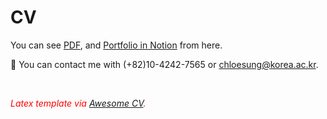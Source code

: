 # CV

You can see [PDF](https://raw.githubusercontent.com/chloesung/CV/master/Youji_s_CV.pdf), and [Portfolio in Notion](https://www.notion.so/Youji-s-Portfolio-13e4ce6b03da4e9cbacb63ae6f75858e) from here.

💬 You can contact me with (+82)10-4242-7565 or chloesung@korea.ac.kr.  

<br>

<span style="color:red">*Latex template via [Awesome CV](https://github.com/posquit0/Awesome-CV).*</span>

